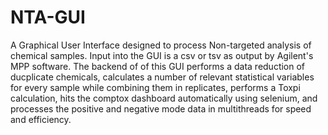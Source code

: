 # NTA-GUI
A Graphical User Interface designed to process Non-targeted analysis of chemical samples.
Input into the GUI is a csv or tsv as output by Agilent's MPP software. The backend of
of this GUI performs a data reduction of ducplicate chemicals, calculates a number of relevant
statistical variables for every sample while combining them in replicates, performs a Toxpi calculation,
hits the comptox dashboard automatically using selenium, and processes the positive and negative mode data
in multithreads for speed and efficiency. 

